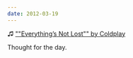 ```yaml
---
date: 2012-03-19
---
```


♫ [""Everything’s Not Lost"" by Coldplay](https://music.apple.com/gb/album/everythings-not-lost/1122782080?i=1122782290)

Thought for the day.
